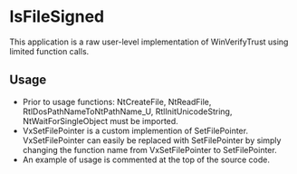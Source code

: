 IsFileSigned
========

This application is a raw user-level implementation of WinVerifyTrust using limited function calls.

## Usage

* Prior to usage functions: NtCreateFile, NtReadFile, RtlDosPathNameToNtPathName_U, RtlInitUnicodeString, NtWaitForSingleObject must be imported.
* VxSetFilePointer is a custom implemention of SetFilePointer. VxSetFilePointer can easily be replaced with SetFilePointer by simply changing the function name from VxSetFilePointer to SetFilePointer.
* An example of usage is commented at the top of the source code.
